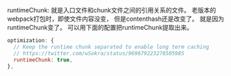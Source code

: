 runtimeChunk: 就是入口文件和chunk文件之间的引用关系的文件。
老版本的webpack打包时，即使文件内容没变， 但是contenthash还是改变了。
就是因为runtimeChunk变了。
可以用下面的配置把runtimeChunk提取出来。
```js
optimization: {
  // Keep the runtime chunk separated to enable long term caching
  // https://twitter.com/wSokra/status/969679223278505985
  runtimeChunk: true,
},
```
